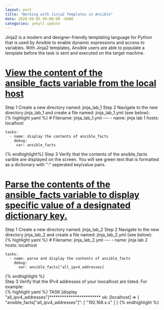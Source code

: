 ```yaml
---
layout: post
title: "Working with Jinja2 Templates in Ansible"
date: 2020-08-05 09:00:00 -0400
categories: jekyll update
---
```

Jinja2 is a modern and designer-friendly templating language for Python that is used by Ansible to enable dynamic expressions and access to variables.  With Jinja2 templates, Ansible users are able to populate a template before the task is sent and executed on the target machine.<br>

<h1><b><u>View the content of the ansible_facts variable from the local host</u></b></h1>
Step 1 Create a new directory named: jinja_lab_1
Step 2 Navigate to the new directory jinja_lab_1 and create a file named: jinja_lab_1.yml (see below):<br>
{% highlight yaml %}
# Filename: jinja_lab_1.yml
---
  - name: jinja lab 1
    hosts: localhost

    tasks:
      - name: display the contents of ansible_facts
        debug:
         var: ansible_facts
{% endhighlight%}
Step 3 Verify that the contents of the ansible_facts varible are displayed on the screen.  You will see green text that is formatted as a dictionary with ":" seperated key/value pairs.<br>

<h1><b><u>Parse the contents of the ansible_facts variable to display specific value of a designated dictionary key.</u></b></h1>
Step 1 Create a new directory named: jinja_lab_2
Step 2 Navigate to the new directory jinja_lab_2 and create a file named: jinja_lab_2.yml (see below):<br>
{% highlight yaml %}
# Filename: jinja_lab_2.yml
---
  - name: jinja lab 2
    hosts: localhost

    tasks:
      - name: parse and display the contents of ansible_facts
        debug:
          var: ansible_facts["all_ipv4_addresses]
{% endhighlight %}
<br>
Step 3 Verify that the IPv4 addresses of your loocalhost are listed. For example:<br>
{% highlight yaml %}
TASK [display "all_ipv4_addresses"]************************
ok: [localhost] => {
    "ansible_facts[\"all_ipv4_addresses\"]": [
        "192.168.x.x"
    ]
}
{% endhighlight %}